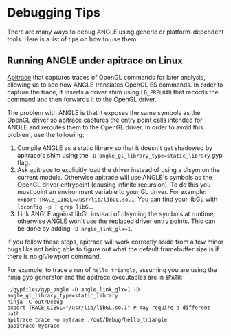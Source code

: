 # Debugging Tips

There are many ways to debug ANGLE using generic or platform-dependent tools. Here is a list of tips on how to use them.

## Running ANGLE under apitrace on Linux

[Apitrace](http://apitrace.github.io/) that captures traces of OpenGL commands for later analysis, allowing us to see how ANGLE translates OpenGL ES commands. In order to capture the trace, it inserts a driver shim using `LD_PRELOAD` that records the command and then forwards it to the OpenGL driver.

The problem with ANGLE is that it exposes the same symbols as the OpenGL driver so apitrace captures the entry point calls intended for ANGLE and reroutes them to the OpenGL driver. In order to avoid this problem, use the following:

1. Compile ANGLE as a static library so that it doesn't get shadowed by apitrace's shim using the `-D angle_gl_library_type=static_library` gyp flag.
2. Ask apitrace to explicitly load the driver instead of using a dlsym on the current module. Otherwise apitrace will use ANGLE's symbols as the OpenGL driver entrypoint (causing infinite recursion). To do this you must point an environment variable to your GL driver. For example: `export TRACE_LIBGL=/usr/lib/libGL.so.1`. You can find your libGL with `ldconfig -p | grep libGL`.
3. Link ANGLE against libGL instead of dlsyming the symbols at runtime; otherwise ANGLE won't use the replaced driver entry points. This can be done by adding `-D angle_link_glx=1`.

If you follow these steps, apitrace will work correctly aside from a few minor bugs like not being able to figure out what the default framebuffer size is if there is no glViewport command.

For example, to trace a run of `hello_triangle`, assuming you are using the ninja gyp generator and the apitrace executables are in `$PATH`:

```
./gypfiles/gyp_angle -D angle_link_glx=1 -D angle_gl_library_type=static_library
ninja -C out/Debug
export TRACE_LIBGL="/usr/lib/libGL.so.1" # may require a different path
apitrace trace -o mytrace ./out/Debug/hello_triangle
qapitrace mytrace
```
